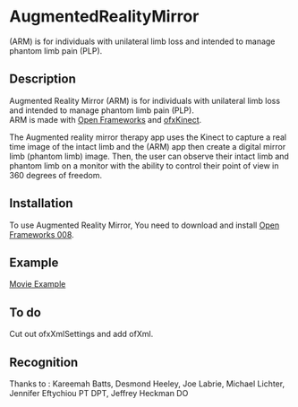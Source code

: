AugmentedRealityMirror
======================

(ARM) is for individuals with unilateral limb loss and intended to manage phantom limb pain (PLP).

Description
-----------
Augmented Reality Mirror (ARM) is for individuals with unilateral limb loss and intended to manage phantom limb pain (PLP).  
ARM is made with [Open Frameworks](http://openframeworks.cc/) and [ofxKinect](https://github.com/ofTheo/ofxKinect). 

The Augmented reality mirror therapy app uses the Kinect to capture a real time image of the intact limb and the (ARM) app then create a digital mirror limb (phantom limb) image.  Then, the user can observe their intact limb and phantom limb on a monitor with the ability to control their point of view in 360 degrees of freedom.

Installation
------------
To use Augmented Reality Mirror, You need to download and install [Open Frameworks 008](https://github.com/openframeworks/openFrameworks).

Example
-------
[Movie Example](https://vimeo.com/49252026)

To do
-------
Cut out ofxXmlSettings and add ofXml.

Recognition
-----------
Thanks to : Kareemah Batts, Desmond Heeley, Joe Labrie, Michael Lichter, Jennifer Eftychiou PT DPT, Jeffrey Heckman DO
